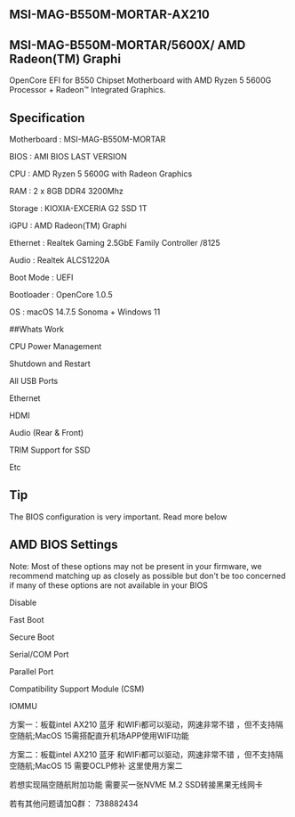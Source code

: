 ## MSI-MAG-B550M-MORTAR-AX210

## MSI-MAG-B550M-MORTAR/5600X/ AMD Radeon(TM) Graphi

OpenCore EFI for B550 Chipset Motherboard with AMD Ryzen 5 5600G Processor + Radeon™ Integrated Graphics.

## Specification

Motherboard : MSI-MAG-B550M-MORTAR

BIOS : AMI BIOS LAST VERSION

CPU : AMD Ryzen 5 5600G with Radeon Graphics

RAM : 2 x 8GB DDR4 3200Mhz

Storage : KIOXIA-EXCERIA G2 SSD 1T 

iGPU : AMD Radeon(TM) Graphi

Ethernet : Realtek Gaming 2.5GbE Family Controller /8125

Audio : Realtek ALCS1220A

Boot Mode : UEFI

Bootloader : OpenCore 1.0.5

OS : macOS 14.7.5 Sonoma + Windows 11

##Whats Work

CPU Power Management

Shutdown and Restart

All USB Ports

Ethernet

HDMI

Audio (Rear & Front)

TRIM Support for SSD

Etc

## Tip

The BIOS configuration is very important. Read more below

## AMD BIOS Settings

Note: Most of these options may not be present in your firmware, we recommend matching up as closely as possible but don't be too concerned if many of these options are not available in your BIOS

Disable

Fast Boot

Secure Boot

Serial/COM Port

Parallel Port

Compatibility Support Module (CSM) 

IOMMU

方案一：板载intel AX210 蓝牙 和WIFi都可以驱动，网速非常不错 ，但不支持隔空随航;MacOS 15需搭配直升机场APP使用WIFI功能

方案二：板载intel AX210 蓝牙 和WIFi都可以驱动，网速非常不错 ，但不支持隔空随航;MacOS 15 需要OCLP修补 这里使用方案二

若想实现隔空随航附加功能 需要买一张NVME M.2 SSD转接黑果无线网卡

若有其他问题请加Q群： 738882434
